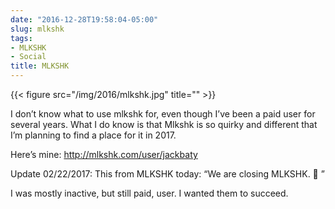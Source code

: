 ```yaml
---
date: "2016-12-28T19:58:04-05:00"
slug: mlkshk
tags:
- MLKSHK
- Social
title: MLKSHK
---
```



{{< figure src="/img/2016/mlkshk.jpg" title="" >}}

I don’t know what to use mlkshk for, even though I’ve been a paid user
for several years. What I do know is that Mlkshk is so quirky and
different that I’m planning to find a place for it in 2017.

Here’s mine: <http://mlkshk.com/user/jackbaty>

Update 02/22/2017: This from MLKSHK today: “We are closing MLKSHK. 🙁 ”

I was mostly inactive, but still paid, user. I wanted them to succeed.
